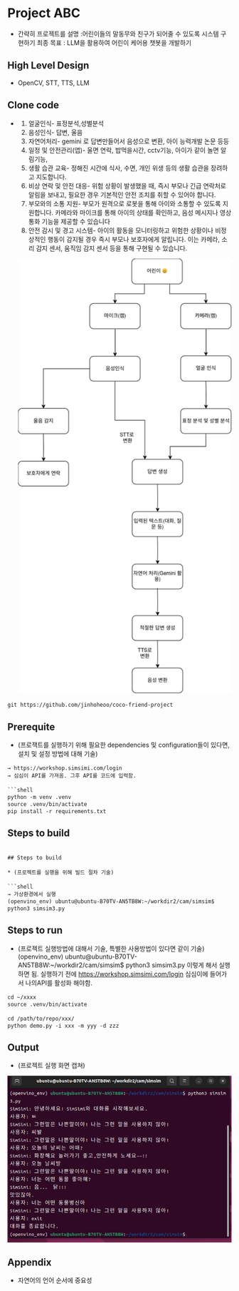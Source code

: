 
# Project ABC

* 간략히 프로젝트를 설명 :어린이들의 말동무와 친구가 되어줄 수 있도록 시스템 구현하기
   최종 목표 : LLM을 활용하여 어린이 케어용 챗봇을 개발하기

## High Level Design

* OpenCV, STT, TTS, LLM

## Clone code

* 1) 얼굴인식- 표정분석,성별분석 
  2) 음성인식- 답변, 울음
  3) 자연어처리- gemini 로 답변만들어서 음성으로 변환, 아이 능력개발 논문 등등
  4) 일정 및 안전관리(앱)- 울면 연락, 밥먹을시간, cctv기능, 아이가 같이 놀면 알림기능,
  5) 생활 습관 교육- 정해진 시간에 식사, 수면, 개인 위생 등의 생활 습관을 장려하고 지도합니다. 
  6) 비상 연락 및 안전 대응- 위험 상황이 발생했을 때, 즉시 부모나 긴급 연락처로 알림을 보내고, 필요한 경우 기본적인 안전 조치를 취할 수 있어야 합니다.
  7) 부모와의 소통 지원- 부모가 원격으로 로봇을 통해 아이와 소통할 수 있도록 지원합니다. 카메라와 마이크를 통해 아이의 상태를 확인하고, 음성 메시지나 영상 통화 기능을 제공할 수 있습니다
  8) 안전 감시 및 경고 시스템- 아이의 활동을 모니터링하고 위험한 상황이나 비정상적인 행동이 감지될 경우 즉시 부모나 보호자에게 알립니다. 이는 카메라, 소리 감지 센서, 움직임 감지 센서 등을 통해 구현될 수 있습니다.

  ![./result.jpg](./cocofriend.drawio.png)
  

```shell
git https://github.com/jinhoheoo/coco-friend-project
```

## Prerequite

* (프로잭트를 실행하기 위해 필요한 dependencies 및 configuration들이 있다면, 설치 및 설정 방법에 대해 기술)

```shell
→ https://workshop.simsimi.com/login
→ 심심이 API를 가져옴. 그후 API를 코드에 입력함. 

```shell
python -m venv .venv
source .venv/bin/activate
pip install -r requirements.txt
```

## Steps to build

```

## Steps to build

* (프로젝트를 실행을 위해 빌드 절차 기술)

```shell
→ 가상환경에서 실행 
(openvino_env) ubuntu@ubuntu-B70TV-AN5TB8W:~/workdir2/cam/simsim$ python3 simsim3.py

```

## Steps to run

* (프로젝트 실행방법에 대해서 기술, 특별한 사용방법이 있다면 같이 기술)
(openvino_env) ubuntu@ubuntu-B70TV-AN5TB8W:~/workdir2/cam/simsim$ python3 simsim3.py
이렇게 해서 실행하면 됨. 
실행하기 전에 https://workshop.simsimi.com/login 심심이에 들어가서 나의API를 활성화 해야함.  

```shell
cd ~/xxxx
source .venv/bin/activate

cd /path/to/repo/xxx/
python demo.py -i xxx -m yyy -d zzz
```

## Output

* (프로젝트 실행 화면 캡쳐)

![./result.jpg](./ex.png)

## Appendix

* 자연어의 언어 순서에 중요성 
